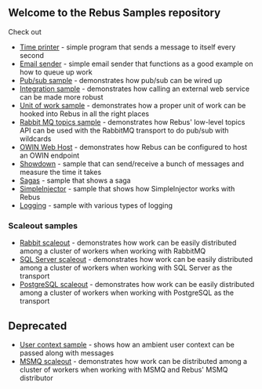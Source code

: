 ## Welcome to the Rebus Samples repository

Check out

* [Time printer](/TimePrinter) - simple program that sends a message to itself every second
* [Email sender](/EmailSender) - simple email sender that functions as a good example on how to queue up work
* [Pub/sub sample](/PubSub) - demonstrates how pub/sub can be wired up
* [Integration sample](/Integration) - demonstrates how calling an external web service can be made more robust
* [Unit of work sample](/UnitOfWork) - demonstrates how a proper unit of work can be hooked into Rebus in all the right places
* [Rabbit MQ topics sample](/RabbitTopics) - demonstrates how Rebus' low-level topics API can be used with the RabbitMQ transport to do pub/sub with wildcards
* [OWIN Web Host](/OwinWebHost) - demonstrates how Rebus can be configured to host an OWIN endpoint
* [Showdown](/Showdown) - sample that can send/receive a bunch of messages and measure the time it takes
* [Sagas](/Sagas) - sample that shows a saga
* [SimpleInjector](/SimpleInjector) - sample that shows how SimpleInjector works with Rebus
* [Logging](/Logging) - sample with various types of logging

### Scaleout samples

* [Rabbit scaleout](/RabbitScaleout) - demonstrates how work can be easily distributed among a cluster of workers when working with RabbitMQ
* [SQL Server scaleout](/SqlScaleout) - demonstrates how work can be easily distributed among a cluster of workers when working with SQL Server as the transport
* [PostgreSQL scaleout](/PostgreSqlScaleout) - demonstrates how work can be easily distributed among a cluster of workers when working with PostgreSQL as the transport

## Deprecated

* [User context sample](/old/UserContextHeaders) - shows how an ambient user context can be passed along with messages 
* [MSMQ scaleout](/old/MsmqScaleout) - demonstrates how work can be distributed among a cluster of workers when working with MSMQ and Rebus' MSMQ distributor
